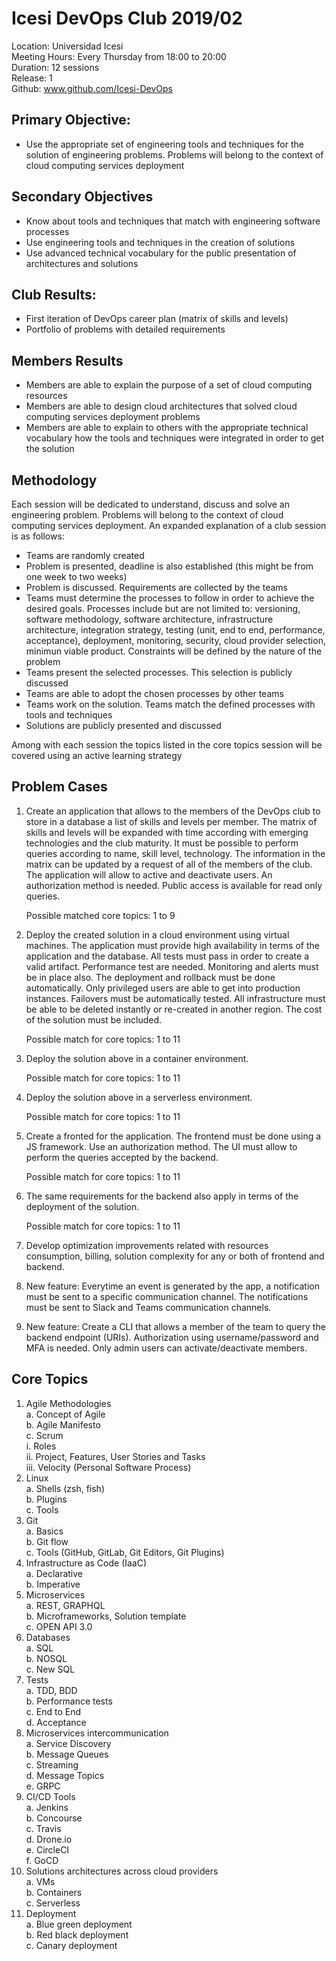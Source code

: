 # Icesi DevOps Club 2019/02

Location: Universidad Icesi  
Meeting Hours: Every Thursday from 18:00 to 20:00  
Duration: 12 sessions  
Release: 1  
Github: www.github.com/Icesi-DevOps

## Primary Objective:
* Use the appropriate set of engineering tools and techniques for the solution of engineering problems. Problems will belong to the context of cloud computing services deployment

## Secondary Objectives
* Know about tools and techniques that match with engineering software processes
* Use engineering tools and techniques in the creation of solutions
* Use advanced technical vocabulary for the public presentation of architectures and solutions

## Club Results:
* First iteration of DevOps career plan (matrix of skills and levels)
* Portfolio of problems with detailed requirements

## Members Results
* Members are able to explain the purpose of a set of cloud computing resources
* Members are able to design cloud architectures that solved cloud computing services deployment problems
* Members are able to explain to others with the appropriate technical vocabulary how the tools and techniques were integrated in order to get the solution

## Methodology
Each session will be dedicated to understand, discuss and solve an engineering problem. Problems will belong to the context of cloud computing services deployment. An expanded explanation of a club session is as follows:

- Teams are randomly created
- Problem is presented, deadline is also established (this might be from one week to two weeks)
- Problem is discussed. Requirements are collected by the teams
- Teams must determine the processes to follow in order to achieve the desired goals. Processes include but are not limited to: versioning, software methodology, software architecture, infrastructure architecture, integration strategy, testing (unit, end to end, performance, acceptance), deployment, monitoring, security, cloud provider selection, minimun viable product. Constraints will be defined by the nature of the problem
- Teams present the selected processes. This selection is publicly discussed
- Teams are able to adopt the chosen processes by other teams
- Teams work on the solution. Teams match the defined processes with tools and techniques
- Solutions are publicly presented and discussed

Among with each session the topics listed in the core topics session will be covered using an active learning strategy

## Problem Cases

1.	Create an application that allows to the members of the DevOps club to store in a database a list of skills and levels per member. The matrix of skills and levels will be expanded with time according with emerging technologies and the club maturity. It must be possible to perform queries according to name, skill level, technology. The information in the matrix can be updated by a request of all of the members of the club. The application will allow to active and deactivate users. An authorization method is needed. Public access is available for read only queries.

    Possible matched core topics: 1 to 9

1.	Deploy the created solution in a cloud environment using virtual machines. The application must provide high availability in terms of the application and the database. All tests must pass in order to create a valid artifact. Performance test are needed. Monitoring and alerts must be in place also. The deployment and rollback must be done automatically. Only privileged users are able to get into production instances. Failovers must be automatically tested. All infrastructure must be able to be deleted instantly or re-created in another region. The cost of the solution must be included.

	Possible match for core topics: 1 to 11

1.	Deploy the solution above in a container environment.

    Possible match for core topics: 1 to 11

1.	Deploy the solution above in a serverless environment.

    Possible match for core topics: 1 to 11

1.	Create a fronted for the application. The frontend must be done using a JS framework. Use an authorization method. The UI must allow to perform the queries accepted by the backend.

    Possible match for core topics: 1 to 11

1.	The same requirements for the backend also apply in terms of the deployment of the solution.

    Possible match for core topics: 1 to 11

1.	Develop optimization improvements related with resources consumption, billing, solution complexity for any or both of frontend and backend.

1.	New feature: Everytime an event is generated by the app, a notification must be sent to a specific communication channel. The notifications must be sent to Slack and Teams communication channels.

1.	New feature: Create a CLI that allows a member of the team to query the backend endpoint (URIs). Authorization using username/password and MFA is needed. Only admin users can activate/deactivate members.

## Core Topics

1.	Agile Methodologies  
    a.	Concept of Agile  
    b.	Agile Manifesto  
    c.	Scrum  
        i.	Roles  
        ii.	Project, Features, User Stories and Tasks  
        iii.	Velocity (Personal Software Process)  
2.	Linux  
    a.	Shells (zsh, fish)  
    b.	Plugins  
    c.	Tools  
3.	Git  
    a.	Basics  
    b.	Git flow  
    c.	Tools (GitHub, GitLab, Git Editors, Git Plugins)  
4.	Infrastructure as Code (IaaC)  
    a.	Declarative  
    b.	Imperative  
5.	Microservices  
    a.	REST, GRAPHQL  
    b.	Microframeworks, Solution template  
    c.	OPEN API 3.0  
6.	Databases  
    a.	SQL  
    b.	NOSQL  
    c.	New SQL  
7.	Tests  
    a.	TDD, BDD  
    b.	Performance tests  
    c.	End to End  
    d.	Acceptance  
8.	Microservices intercommunication  
    a.	 Service Discovery  
    b.	Message Queues  
    c.	Streaming  
    d.	Message Topics  
    e.	GRPC  
9.	CI/CD Tools  
    a.	Jenkins  
    b.	Concourse  
    c.	Travis  
    d.	Drone.io  
    e.	CircleCI  
    f.	GoCD  
10.	Solutions architectures across cloud providers  
    a.	VMs  
    b.	Containers  
    c.	Serverless  
11.	Deployment  
    a.	Blue green deployment  
    b.	Red black deployment  
    c.	Canary deployment  


